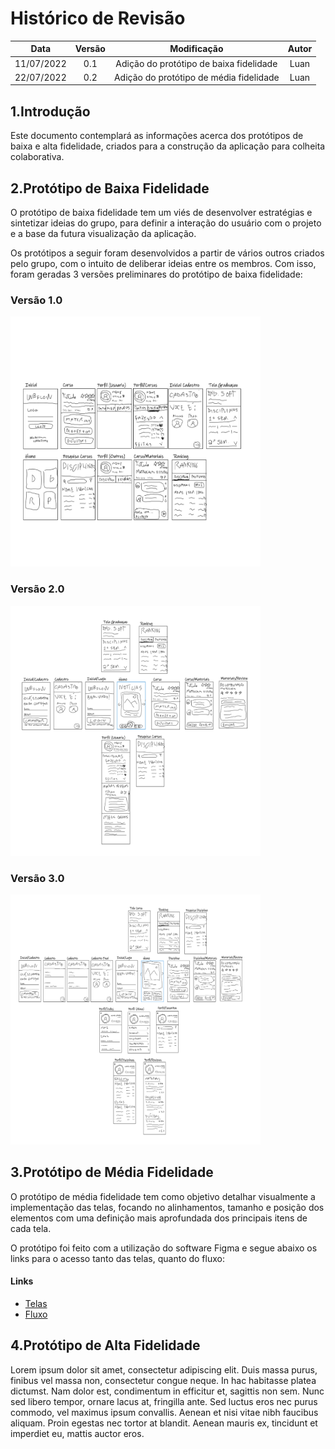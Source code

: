 # Histórico de Revisão

| Data | Versão | Modificação | Autor |
| :--: | :----: | :---------: | :---: |
| 11/07/2022 | 0.1 | Adição do protótipo de baixa fidelidade | Luan |
| 22/07/2022 | 0.2 | Adição do protótipo de média fidelidade | Luan |

## 1.Introdução

Este documento contemplará as informações acerca dos protótipos de baixa e alta fidelidade, criados para a construção da aplicação para colheita colaborativa.

## 2.Protótipo de Baixa Fidelidade

O protótipo de baixa fidelidade tem um viés de desenvolver estratégias e sintetizar ideias do grupo, para definir a interação do usuário com o projeto e a base da futura visualização da aplicação.

Os protótipos a seguir foram desenvolvidos a partir de vários outros criados pelo grupo, com o intuito de deliberar ideias entre os membros. Com isso, foram geradas 3 versões preliminares do protótipo de baixa fidelidade:

### Versão 1.0
<img src="img\prototypes\PrototipoBaixa-v1_page-0001.jpg" width="400" height="400">

### Versão 2.0
<img src="img\prototypes\PrototipoBaixa-v2_page-0001.jpg" width="400" height="400">

### Versão 3.0
<img src="img\prototypes\PrototipoBaixa-v3_page-0001.png" width="400" height="400">

## 3.Protótipo de Média Fidelidade

O protótipo de média fidelidade tem como objetivo detalhar visualmente a implementação das telas, focando no alinhamentos, tamanho e posição dos elementos com uma definição mais aprofundada dos principais itens de cada tela.

O protótipo foi feito com a utilização do software Figma e segue abaixo os links para o acesso tanto das telas, quanto do fluxo:
#### Links
- [Telas](https://www.figma.com/file/VH37R7Gdt1e5StMC73htJZ/CollegeFlow)
- [Fluxo](https://www.figma.com/file/VH37R7Gdt1e5StMC73htJZ/CollegeFlow?node-id=78%3A2016)


## 4.Protótipo de Alta Fidelidade

Lorem ipsum dolor sit amet, consectetur adipiscing elit. Duis massa purus, finibus vel massa non, consectetur congue neque. In hac habitasse platea dictumst. Nam dolor est, condimentum in efficitur et, sagittis non sem. Nunc sed libero tempor, ornare lacus at, fringilla ante. Sed luctus eros nec purus commodo, vel maximus ipsum convallis. Aenean et nisi vitae nibh faucibus aliquam. Proin egestas nec tortor at blandit. Aenean mauris ex, tincidunt et imperdiet eu, mattis auctor eros.
